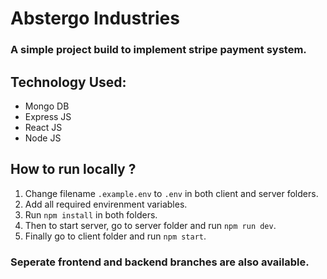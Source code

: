# Abstergo Industries

### A simple project build to implement stripe payment system.

## Technology Used:

-   Mongo DB
-   Express JS
-   React JS
-   Node JS

## How to run locally ?

1. Change filename `.example.env` to `.env` in both client and server folders.
2. Add all required envirenment variables.
3. Run `npm install` in both folders.
4. Then to start server, go to server folder and run `npm run dev`.
5. Finally go to client folder and run `npm start`.

### Seperate frontend and backend branches are also available.

